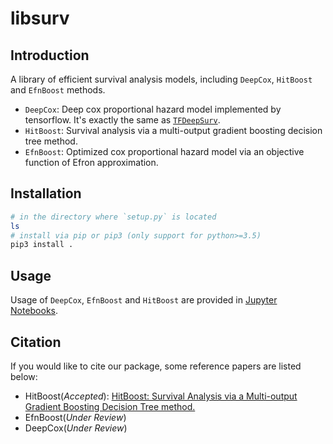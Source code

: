 # libsurv

## Introduction

A library of efficient survival analysis models, including `DeepCox`, `HitBoost` and `EfnBoost` methods.

- `DeepCox`: Deep cox proportional hazard model implemented by tensorflow. It's exactly the same as [`TFDeepSurv`](https://github.com/liupei101/TFDeepSurv).
- `HitBoost`: Survival analysis via a multi-output gradient boosting decision tree method.
- `EfnBoost`: Optimized cox proportional hazard model via an objective function of Efron approximation.

## Installation

```bash
# in the directory where `setup.py` is located
ls
# install via pip or pip3 (only support for python>=3.5)
pip3 install .
```

## Usage

Usage of `DeepCox`, `EfnBoost` and `HitBoost` are provided in [Jupyter Notebooks](examples/).

## Citation

If you would like to cite our package, some reference papers are listed below: 
- HitBoost(*Accepted*): [HitBoost: Survival Analysis via a Multi-output Gradient Boosting Decision Tree method.](https://doi.org/10.1109/ACCESS.2019.2913428)
- EfnBoost(*Under Review*)
- DeepCox(*Under Review*)
